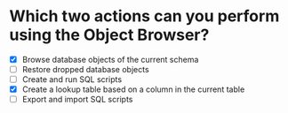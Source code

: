 # Which two actions can you perform using the Object Browser?

- [x] Browse database objects of the current schema
- [ ] Restore dropped database objects
- [ ] Create and run SQL scripts
- [x] Create a lookup table based on a column in the current table
- [ ] Export and import SQL scripts